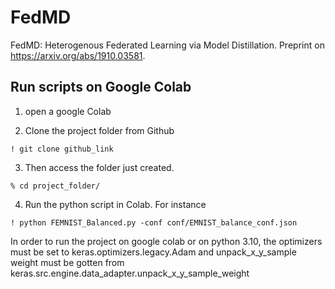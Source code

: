 # FedMD
FedMD: Heterogenous Federated Learning via Model Distillation. 
Preprint on https://arxiv.org/abs/1910.03581.

## Run scripts on Google Colab

1. open a google Colab

2. Clone the project folder from Github
```
! git clone github_link
```

3. Then access the folder just created. 
```
% cd project_folder/
```

4. Run the python script in Colab. For instance 
``` 
! python FEMNIST_Balanced.py -conf conf/EMNIST_balance_conf.json
```


In order to run the project on google colab or on python 3.10, the optimizers must be set to keras.optimizers.legacy.Adam and unpack_x_y_sample weight must be gotten from keras.src.engine.data_adapter.unpack_x_y_sample_weight

